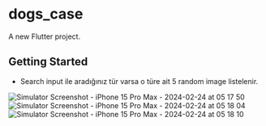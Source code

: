 # dogs_case

A new Flutter project.

## Getting Started

- Search input ile aradığınız tür varsa o türe ait 5 random image listelenir.

![Simulator Screenshot - iPhone 15 Pro Max - 2024-02-24 at 05 17 50](https://github.com/emreozdemir9/dog_case/assets/97756363/e75949aa-1bb9-4908-a5f7-fdf83a96ebe5)
![Simulator Screenshot - iPhone 15 Pro Max - 2024-02-24 at 05 18 04](https://github.com/emreozdemir9/dog_case/assets/97756363/e98b9684-8d6d-467f-aedf-9ca6882ee60d)
![Simulator Screenshot - iPhone 15 Pro Max - 2024-02-24 at 05 18 10](https://github.com/emreozdemir9/dog_case/assets/97756363/5f0126de-e053-47ec-86cb-c64a741bfe80)


